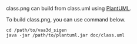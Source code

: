 class.png can build from class.uml using [PlantUML](http://plantuml.com/).

To build class.png, you can use command below.

```
cd /path/to/vaa3d_sigen
java -jar /path/to/plantuml.jar doc/class.uml
```
